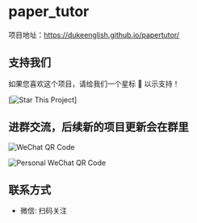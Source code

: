 <!--
 * @Descripttion: 
 * @Author: Duke 叶兀
 * @E-mail: ljyduke@gmail.com
 * @Date: 2024-01-03 22:51:03
 * @LastEditors: Duke 叶兀
 * @LastEditTime: 2024-01-24 23:42:38
-->
# paper_tutor

项目地址：https://dukeenglish.github.io/papertutor/

## 支持我们

如果您喜欢这个项目，请给我们一个星标 🌟 以示支持！

[![Star This Project](https://img.shields.io/github/stars/DukeEnglish/papertutor.svg?style=social)]

## 进群交流，后续新的项目更新会在群里

![WeChat QR Code](https://github.com/DukeEnglish/papertutor/tree/main/assets/qr_code.jpg)

![Personal WeChat QR Code](https://github.com/DukeEnglish/papertutor/tree/main/assets/per_qr_code.jpg)

## 联系方式

- 微信: 扫码关注
